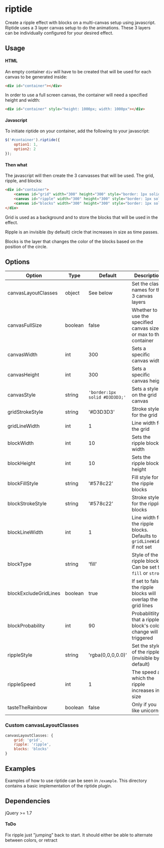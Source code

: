 # riptide

Create a ripple effect with blocks on a multi-canvas setup using javascript. Riptide uses a 3 layer canvas setup to do the animations. These 3 layers can be individually configured for your desired effect.

## Usage

#### HTML
An empty container `div` will have to be created that will be used for each canvas to be generated inside:
```html
<div id="container"></div>
```
In order to use a full screen canvas, the container will need a specified height and width:
```html
<div id="container" style="height: 1000px; width: 1000px"></div>
```

#### Javascript
To initiate riptide on your container, add the following to your javascript:
```javascript
$('#container').riptide({
	option1: 1,
	option2: 2
});
```

#### Then what
The javascript will then create the 3 canvasses that will be used. The grid, ripple, and blocks:
```html
<div id="container">
	<canvas id="grid" width="300" height="300" style="border: 1px solid rgb(211, 211, 211); position: absolute; z-index: 1;"></canvas>
	<canvas id="ripple" width="300" height="300" style="border: 1px solid rgb(211, 211, 211); position: absolute; z-index: 2;"></canvas>
	<canvas id="blocks" width="300" height="300" style="border: 1px solid rgb(211, 211, 211); position: absolute; z-index: 3;"></canvas>
</div>
```
Grid is used as a background and to store the blocks that will be used in the effect.

Ripple is an invisible (by default) circle that increases in size as time passes.

Blocks is the layer that changes the color of the blocks based on the position of the circle.


## Options

Option | Type | Default | Description
------ | ---- | ------- | -----------
canvasLayoutClasses | object | See below | Set the class names for the 3 canvas layers
canvasFullSize | boolean | false | Whether to use the specified canvas size or max to the container
canvasWidth | int | 300 | Sets a specific canvas width
canvasHeight | int | 300 | Sets a specific canvas height
canvasStyle | string | `'border:1px solid #D3D3D3;'` | Sets a style on the grid canvas
gridStrokeStyle | string | '#D3D3D3' | Stroke style for the grid
gridLineWidth | int | 1 | Line width for the grid
blockWidth | int | 10 | Sets the ripple block width
blockHeight | int | 10 | Sets the ripple block height
blockFillStyle | string | '#578c22' | Fill style for the ripple blocks
blockStrokeStyle | string | '#578c22' | Stroke style for the ripple blocks
blockLineWidth | int | 1 | Line width for the ripple blocks. Defaults to `gridLineWidth` if not set
blockType | string | 'fill' | Style of the ripple blocks. Can be set to `fill` or `stroke`
blockExcludeGridLines | boolean | true | If set to false, the ripple blocks will overlap the grid lines
blockProbability | int | 90 | Probablitlity that a ripple block's color change will triggered
rippleStyle | string | 'rgba(0,0,0,0.0)' | Set the style of the ripple (invisible by default)
rippleSpeed | int | 1 | The speed at which the ripple increases in size
tasteTheRainbow | boolean | false | Only if you like unicorns!

### Custom canvasLayoutClasses
```javascript
canvasLayoutClasses: {
	grid: 'grid',
	ripple: 'ripple',
	blocks: 'blocks'
}
```

## Examples
Examples of how to use riptide can be seen in `/example`. This directory contains a basic implementation of the riptide plugin.

## Dependencies
jQuery >= 1.7

#### ToDo
Fix ripple just "jumping" back to start. It should either be able to alternate between colors, or retract